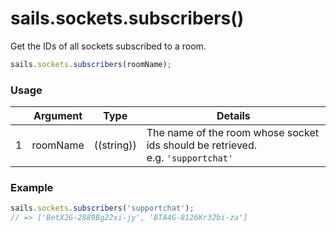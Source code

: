# sails.sockets.subscribers()

Get the IDs of all sockets subscribed to a room.

```javascript
sails.sockets.subscribers(roomName);
```

### Usage

|   |          Argument           | Type                | Details
| - | --------------------------- | ------------------- | -----------
| 1 |        roomName             | ((string))          | The name of the room whose socket ids should be retrieved. <br/> e.g. `'supportchat'`

### Example

```javascript
sails.sockets.subscribers('supportchat');
// => ['BetX2G-2889Bg22xi-jy', 'BTA4G-8126Kr32bi-za']
```

<!--

  Wrote this, then took this out because it's needlessly complex.
  See sails101/low-level-sockets for more like it.
  ~mike

```javascript
// Controller action

getRoomSubscribers: function(req, res) {
  if (!req.isSocket) return res.badRequest();
  if (!req.param('room')) return res.badRequest('No `room` specified- please specify the name of the room whose subscribers you want to look up.');

  var subscribers = sails.sockets.subscribers(room);
  return res.ok(require('util').format(
    'The "%s" room currently has %d subscribers: ',
    req.param('room'),
    subscribers.length,
    subscribers
  ));
}
```
-->



<docmeta name="uniqueID" value="sailssocketssubscribers65666">
<docmeta name="displayName" value="sails.sockets.subscribers()">

